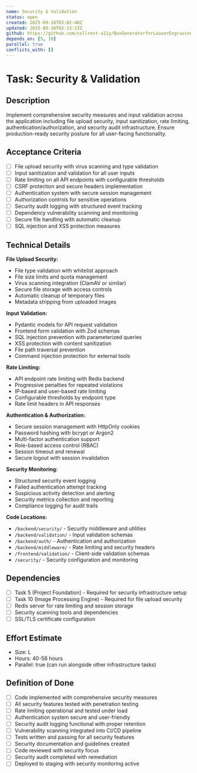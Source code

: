 ```yaml
---
name: Security & Validation
status: open
created: 2025-09-16T03:02:40Z
updated: 2025-09-16T03:13:23Z
github: https://github.com/collrest-a11y/BoxGeneratorforLaaserEngraving/issues/2
depends_on: [5, 10]
parallel: true
conflicts_with: []
---
```


# Task: Security & Validation

## Description

Implement comprehensive security measures and input validation across the application including file upload security, input sanitization, rate limiting, authentication/authorization, and security audit infrastructure. Ensure production-ready security posture for all user-facing functionality.

## Acceptance Criteria

- [ ] File upload security with virus scanning and type validation
- [ ] Input sanitization and validation for all user inputs
- [ ] Rate limiting on all API endpoints with configurable thresholds
- [ ] CSRF protection and secure headers implementation
- [ ] Authentication system with secure session management
- [ ] Authorization controls for sensitive operations
- [ ] Security audit logging with structured event tracking
- [ ] Dependency vulnerability scanning and monitoring
- [ ] Secure file handling with automatic cleanup
- [ ] SQL injection and XSS protection measures

## Technical Details

**File Upload Security:**
- File type validation with whitelist approach
- File size limits and quota management
- Virus scanning integration (ClamAV or similar)
- Secure file storage with access controls
- Automatic cleanup of temporary files
- Metadata stripping from uploaded images

**Input Validation:**
- Pydantic models for API request validation
- Frontend form validation with Zod schemas
- SQL injection prevention with parameterized queries
- XSS protection with content sanitization
- File path traversal prevention
- Command injection protection for external tools

**Rate Limiting:**
- API endpoint rate limiting with Redis backend
- Progressive penalties for repeated violations
- IP-based and user-based rate limiting
- Configurable thresholds by endpoint type
- Rate limit headers in API responses

**Authentication & Authorization:**
- Secure session management with HttpOnly cookies
- Password hashing with bcrypt or Argon2
- Multi-factor authentication support
- Role-based access control (RBAC)
- Session timeout and renewal
- Secure logout with session invalidation

**Security Monitoring:**
- Structured security event logging
- Failed authentication attempt tracking
- Suspicious activity detection and alerting
- Security metrics collection and reporting
- Compliance logging for audit trails

**Code Locations:**
- `/backend/security/` - Security middleware and utilities
- `/backend/validation/` - Input validation schemas
- `/backend/auth/` - Authentication and authorization
- `/backend/middleware/` - Rate limiting and security headers
- `/frontend/validation/` - Client-side validation schemas
- `/security/` - Security configuration and monitoring

## Dependencies

- [ ] Task 5 (Project Foundation) - Required for security infrastructure setup
- [ ] Task 10 (Image Processing Engine) - Required for file upload security
- [ ] Redis server for rate limiting and session storage
- [ ] Security scanning tools and dependencies
- [ ] SSL/TLS certificate configuration

## Effort Estimate

- Size: L
- Hours: 40-56 hours
- Parallel: true (can run alongside other infrastructure tasks)

## Definition of Done

- [ ] Code implemented with comprehensive security measures
- [ ] All security features tested with penetration testing
- [ ] Rate limiting operational and tested under load
- [ ] Authentication system secure and user-friendly
- [ ] Security audit logging functional with proper retention
- [ ] Vulnerability scanning integrated into CI/CD pipeline
- [ ] Tests written and passing for all security features
- [ ] Security documentation and guidelines created
- [ ] Code reviewed with security focus
- [ ] Security audit completed with remediation
- [ ] Deployed to staging with security monitoring active
